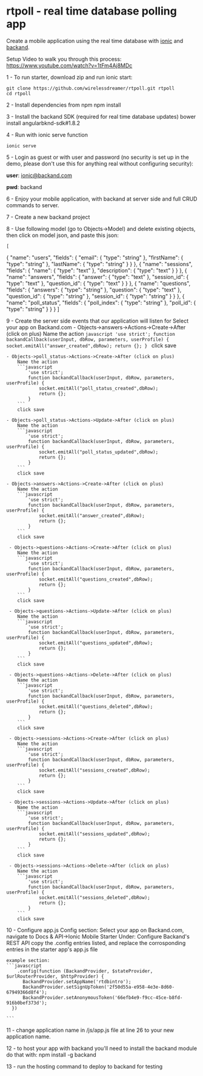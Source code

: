 # rtpoll - real time database polling app

Create a mobile application using the real time database with [ionic](http://www.ionicframework.com) and [backand](http://www.backand.com).

Setup Video to walk you through this process: https://www.youtube.com/watch?v=1tFm4Aj8MDc

1 - To run starter, download zip and run ionic start:

    git clone https://github.com/wirelessdreamer/rtpoll.git rtpoll
    cd rtpoll

2 - Install dependencies from npm
    npm install

3 - Install the backand SDK (required for real time database updates)
    bower install angularbknd-sdk#1.8.2

4 - Run with ionic serve function

    ionic serve

5 - Login as guest or with  user and password (no security is set up in the demo, please don't use this for anything real without configuring security):

  <b>user</b>: ionic@backand.com

  <b>pwd</b>: backand

6 - Enjoy your mobile application, with backand at server side and full CRUD commands to server.

7 - Create a new backand project

8 - Use following model (go to Objects->Model) and delete existing objects, then click on model json, and paste this json:

    [
  {
    "name": "users",
    "fields": {
      "email": {
        "type": "string"
      },
      "firstName": {
        "type": "string"
      },
      "lastName": {
        "type": "string"
      }
    }
  },
  {
    "name": "sessions",
    "fields": {
      "name": {
        "type": "text"
      },
      "description": {
        "type": "text"
      }
    }
  },
  {
    "name": "answers",
    "fields": {
      "answer": {
        "type": "text"
      },
      "session_id": {
        "type": "text"
      },
      "question_id": {
        "type": "text"
      }
    }
  },
  {
    "name": "questions",
    "fields": {
      "answers": {
        "type": "string"
      },
      "question": {
        "type": "text"
      },
      "question_id": {
        "type": "string"
      },
      "session_id": {
        "type": "string"
      }
    }
  },
  {
    "name": "poll_status",
    "fields": {
      "poll_index": {
        "type": "string"
      },
      "poll_id": {
        "type": "string"
      }
    }
  }
]

9 - Create the server side events that our application will listen for
  Select your app on Backand.com
  	- Objects->answers->Actions->Create->After (click on plus)
  		Name the action
  		```javascript
			'use strict';
			function backandCallback(userInput, dbRow, parameters, userProfile) {
			    socket.emitAll("answer_created",dbRow);
			    return {};
			}
  		```
        click save

  	- Objects->poll_status->Actions->Create->After (click on plus)
  		Name the action
  		```javascript
			'use strict';
			function backandCallback(userInput, dbRow, parameters, userProfile) {
			    socket.emitAll("poll_status_created",dbRow);
			    return {};
			}
  		```
        click save

  	- Objects->poll_status->Actions->Update->After (click on plus)
  		Name the action
  		```javascript
			'use strict';
			function backandCallback(userInput, dbRow, parameters, userProfile) {
			    socket.emitAll("poll_status_updated",dbRow);
			    return {};
			}
  		```
        click save

  	- Objects->answers->Actions->Create->After (click on plus)
  		Name the action
  		```javascript
            'use strict';
            function backandCallback(userInput, dbRow, parameters, userProfile) {
                socket.emitAll("answer_created",dbRow);
                return {};
            }
  		```
        click save

     - Objects->questions->Actions->Create->After (click on plus)
  		Name the action
  		```javascript
			'use strict';
			function backandCallback(userInput, dbRow, parameters, userProfile) {
			    socket.emitAll("questions_created",dbRow);
			    return {};
			}
  		```
        click save

     - Objects->questions->Actions->Update->After (click on plus)
  		Name the action
  		```javascript
			'use strict';
			function backandCallback(userInput, dbRow, parameters, userProfile) {
			    socket.emitAll("questions_updated",dbRow);
			    return {};
			}
  		```
        click save

     - Objects->questions->Actions->Delete->After (click on plus)
  		Name the action
  		```javascript
			'use strict';
			function backandCallback(userInput, dbRow, parameters, userProfile) {
			    socket.emitAll("questions_deleted",dbRow);
			    return {};
			}
  		```
        click save

     - Objects->sessions->Actions->Create->After (click on plus)
  		Name the action
  		```javascript
			'use strict';
			function backandCallback(userInput, dbRow, parameters, userProfile) {
			    socket.emitAll("sessions_created",dbRow);
			    return {};
			}
  		```
        click save

     - Objects->sessions->Actions->Update->After (click on plus)
  		Name the action
  		```javascript
			'use strict';
			function backandCallback(userInput, dbRow, parameters, userProfile) {
			    socket.emitAll("sessions_updated",dbRow);
			    return {};
			}
  		```
        click save

     - Objects->sessions->Actions->Delete->After (click on plus)
  		Name the action
  		```javascript
			'use strict';
			function backandCallback(userInput, dbRow, parameters, userProfile) {
			    socket.emitAll("sessions_deleted",dbRow);
			    return {};
			}
  		```
        click save

10 - Configure app.js Config section:
    Select your app on Backand.com, navigate to Docs & API->Ionic Mobile Starter
    Under: Configure Backand's REST API copy the .config entries listed, and replace the corrosponding entries in the starter app's app.js file

    example section:
    ```javascript
        .config(function (BackandProvider, $stateProvider, $urlRouterProvider, $httpProvider) {
          BackandProvider.setAppName('rtdbintro');
          BackandProvider.setSignUpToken('2f50d55a-e958-4e3e-8d60-67949366d8f4');
          BackandProvider.setAnonymousToken('66efb4e9-f9cc-45ce-b8fd-916b0bef373d');
      })

    ```

11 - change application name in  /js/app.js file at line 26
to your new application name.

12 - to host your app with backand you'll need to install the backand module do that with:
npm install -g backand

13 - run the hosting command to deploy to backand for testing